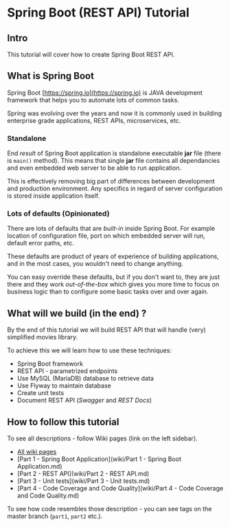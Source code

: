 # Spring Boot (REST API) Tutorial

## Intro

This tutorial will cover how to create Spring Boot REST API.

## What is Spring Boot

Spring Boot [https://spring.io](https://spring.io) is JAVA development framework that helps you to automate lots of common tasks.

Spring was evolving over the years and now it is commonly used in building enterprise grade applications, REST APIs, microservices, etc.

### Standalone

End _result_ of Spring Boot application is standalone executable **jar** file (there is `main()` method). This means that single **jar** file contains all dependancies and even embedded web server to be able to run application.

This is effectively removing big part of differences between development and production environment. Any specifics in regard of server configuration is stored inside application itself.

### Lots of defaults (Opinionated)

There are lots of defaults that are _built-in_ inside Spring Boot. For example location of configuration file, port on which embedded server will run, default error paths, etc.

These defaults are product of years of experience of building applications, and in the most cases, you wouldn't need to change anything.

You can easy override these defaults, but if you don't want to, they are just there and they work _out-of-the-box_ which gives you more time to focus on business logic than to configure some basic tasks over and over again. 

## What will we build (in the end) ?

By the end of this tutorial we will build REST API that will handle (very) simplified movies library.

To achieve this we will learn how to use these techniques:

- Spring Boot framework
- REST API - parametrized endpoints
- Use MySQL (MariaDB) database to retrieve data
- Use Flyway to maintain database
- Create unit tests
- Document REST API (_Swagger_ and _REST Docs_)

## How to follow this tutorial

To see all descriptions - follow Wiki pages (link on the left sidebar).

* [All wiki pages](wiki/browse/)
* [Part 1 - Spring Boot Application](wiki/Part 1 - Spring Boot Application.md)
* [Part 2 - REST API](wiki/Part 2 - REST API.md)
* [Part 3 - Unit tests](wiki/Part 3 - Unit tests.md)
* [Part 4 - Code Coverage and Code Quality](wiki/Part 4 - Code Coverage and Code Quality.md)


To see how code resembles those description - you can see tags on the master branch (`part1`, `part2` etc.).